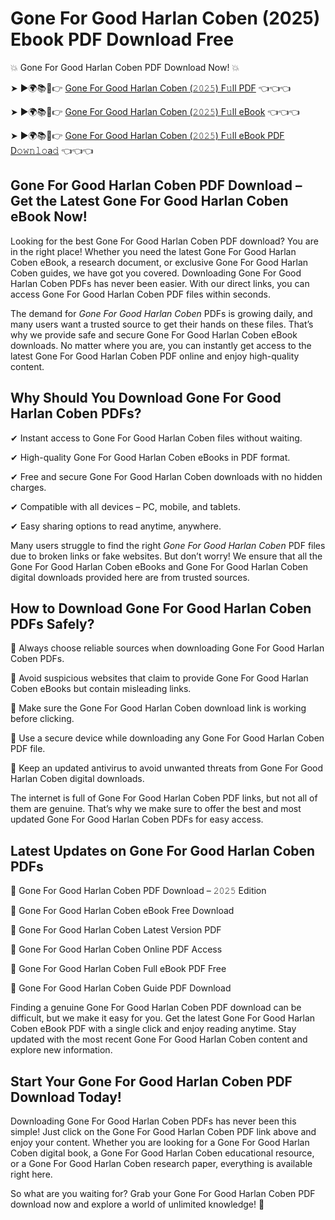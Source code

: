 # Gone For Good Harlan Coben (2025) Ebook PDF Download Free

💥 Gone For Good Harlan Coben PDF Download Now! 💥

➤ ►🌍📚📱👉 [Gone For Good Harlan Coben (𝟸𝟶𝟸𝟻) F𝚞ll PDF](https://getpdf.xyz/gone-for-good-harlan-coben) 👈👈👈


➤ ►🌍📚📱👉 [Gone For Good Harlan Coben (𝟸𝟶𝟸𝟻) F𝚞ll eBook](https://getpdf.xyz/gone-for-good-harlan-coben) 👈👈👈


➤ ►🌍📚📱👉 [Gone For Good Harlan Coben (𝟸𝟶𝟸𝟻) F𝚞ll eBook PDF D𝚘𝚠𝚗𝚕𝚘a𝚍](https://getpdf.xyz/gone-for-good-harlan-coben) 👈👈👈


## Gone For Good Harlan Coben PDF Download – Get the Latest Gone For Good Harlan Coben eBook Now!

Looking for the best Gone For Good Harlan Coben PDF download? You are in the right place! Whether you need the latest Gone For Good Harlan Coben eBook, a research document, or exclusive Gone For Good Harlan Coben guides, we have got you covered. Downloading Gone For Good Harlan Coben PDFs has never been easier. With our direct links, you can access Gone For Good Harlan Coben PDF files within seconds.

The demand for *Gone For Good Harlan Coben* PDFs is growing daily, and many users want a trusted source to get their hands on these files. That’s why we provide safe and secure Gone For Good Harlan Coben eBook downloads. No matter where you are, you can instantly get access to the latest Gone For Good Harlan Coben PDF online and enjoy high-quality content.

## Why Should You Download Gone For Good Harlan Coben PDFs?

✔ Instant access to Gone For Good Harlan Coben files without waiting.

✔ High-quality Gone For Good Harlan Coben eBooks in PDF format.

✔ Free and secure Gone For Good Harlan Coben downloads with no hidden charges.

✔ Compatible with all devices – PC, mobile, and tablets.

✔ Easy sharing options to read anytime, anywhere.

Many users struggle to find the right *Gone For Good Harlan Coben* PDF files due to broken links or fake websites. But don’t worry! We ensure that all the Gone For Good Harlan Coben eBooks and Gone For Good Harlan Coben digital downloads provided here are from trusted sources.

## How to Download Gone For Good Harlan Coben PDFs Safely?

📌 Always choose reliable sources when downloading Gone For Good Harlan Coben PDFs.

📌 Avoid suspicious websites that claim to provide Gone For Good Harlan Coben eBooks but contain misleading links.

📌 Make sure the Gone For Good Harlan Coben download link is working before clicking.

📌 Use a secure device while downloading any Gone For Good Harlan Coben PDF file.

📌 Keep an updated antivirus to avoid unwanted threats from Gone For Good Harlan Coben digital downloads.

The internet is full of Gone For Good Harlan Coben PDF links, but not all of them are genuine. That’s why we make sure to offer the best and most updated Gone For Good Harlan Coben PDFs for easy access.

## Latest Updates on Gone For Good Harlan Coben PDFs

🔹 Gone For Good Harlan Coben PDF Download – 𝟸𝟶𝟸𝟻 Edition

🔹 Gone For Good Harlan Coben eBook Free Download

🔹 Gone For Good Harlan Coben Latest Version PDF

🔹 Gone For Good Harlan Coben Online PDF Access

🔹 Gone For Good Harlan Coben Full eBook PDF Free

🔹 Gone For Good Harlan Coben Guide PDF Download

Finding a genuine Gone For Good Harlan Coben PDF download can be difficult, but we make it easy for you. Get the latest Gone For Good Harlan Coben eBook PDF with a single click and enjoy reading anytime. Stay updated with the most recent Gone For Good Harlan Coben content and explore new information.

## Start Your Gone For Good Harlan Coben PDF Download Today!

Downloading Gone For Good Harlan Coben PDFs has never been this simple! Just click on the Gone For Good Harlan Coben PDF link above and enjoy your content. Whether you are looking for a Gone For Good Harlan Coben digital book, a Gone For Good Harlan Coben educational resource, or a Gone For Good Harlan Coben research paper, everything is available right here.

So what are you waiting for? Grab your Gone For Good Harlan Coben PDF download now and explore a world of unlimited knowledge! 🚀